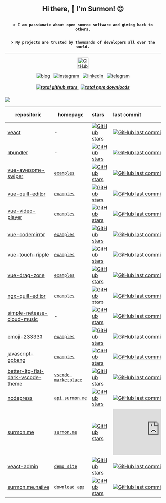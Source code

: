 
<h2 align="center">Hi there, 👋 I'm Surmon! 😊</h2>

<p align="center"><strong><code>
> I am passionate about open source software and giving back to others.
</code></strong></p>

<p align="center"><strong><code>
> My projects are trusted by thousands of developers all over the world.</code>
</code></strong></p>

---

<p align="center">
  <a href="https://github.com/sponsors/surmon-china">
    <img alt="GitHub Sponsors" height="36px" src="https://img.shields.io/github/sponsors/surmon-china?color=EA4AAA&label=sponsor%20me&logo=githubsponsors&logoColor=EA4AAA&style=for-the-badge&labelColor=30363c">
  </a>
</p>

<p align="center">
  <a href="https://surmon.me">
    <img alt="blog" src="https://img.shields.io/badge/surmon.me-0088f5?style=for-the-badge&labelColor=f0f0f0&logo=rss&logoColor=0088f5" />
  </a>
  <span>&nbsp;</span>
  <a href="https://www.instagram.com/surmon666">
    <img alt="instagram" src="https://img.shields.io/badge/IG-E4405F?style=for-the-badge&labelColor=262626&logo=instagram" />
  </a>
  <span>&nbsp;</span>
  <a href="https://www.linkedin.com/in/surmon">
    <img alt="linkedin" src="https://img.shields.io/badge/LI-0a66c2?style=for-the-badge&logo=linkedin&labelColor=ffffff&logoColor=0a66c2" />
  </a>
  <span>&nbsp;</span>
  <a href="https://t.me/joinchat/VO701Zxp7nzdZMBY">
    <img alt="telegram" src="https://img.shields.io/badge/TG-54a5dd?style=for-the-badge&logo=telegram&labelColor=ffffff" />
  </a>
</p>

<h5 align="center">
  <a href="https://github.com/surmon-china?tab=repositories">
    <img alt="total github stars" src="https://img.shields.io/github/stars/surmon-china?style=for-the-badge&affiliations=OWNER%2CCOLLABORATOR&label=TOTAL%20GITHUB%20STARS&logo=github&labelColor=2d333b&color=22272e" />
  </a>
  <span>&nbsp;</span>
  <a href="https://www.npmjs.com/~surmon">
    <img alt="total npm downloads" src="https://img.shields.io/badge/Total%20NPM%20DOWNLOAD-11,390,579-231f20?style=for-the-badge&labelColor=bb161b&logo=npm" />
  </a>
</h5>


![](https://github-readme-stats.vercel.app/api/top-langs/?username=surmon-china&text_color=adbac7&hide_border=true&hide_title=true&bg_color=2d333b&count_private=true&layout=compact&include_all_commits=true&card_width=854)

| repositorie | homepage | stars | last commit | NPM downloads | top Language
| --- | --- | :--- | :--- | :--- | ---: |
| [veact](https://github.com/veactjs/veact) | - | [![GitHub stars](https://img.shields.io/github/stars/veactjs/veact?style=flat-square&label=✨)](https://github.com/veactjs/veact/stargazers) | [![GitHub last commit](https://img.shields.io/github/last-commit/veactjs/veact?style=flat-square&label=%20)](https://github.com/veactjs/veact/commits) | [![NPM downloads](https://img.shields.io/npm/dw/veact?style=flat-square&label=⚡️)](https://www.npmjs.com/package/veact) | ![GitHub top language](https://img.shields.io/github/languages/top/veactjs/veact?style=flat-square)
| [libundler](https://github.com/surmon-china/libundler) | - | [![GitHub stars](https://img.shields.io/github/stars/surmon-china/libundler?style=flat-square&label=✨)](https://github.com/surmon-china/libundler/stargazers) | [![GitHub last commit](https://img.shields.io/github/last-commit/surmon-china/libundler?style=flat-square&label=%20)](https://github.com/surmon-china/libundler/commits) | [![NPM downloads](https://img.shields.io/npm/dw/libundler?style=flat-square&label=⚡️)](https://www.npmjs.com/package/libundler) | ![GitHub top language](https://img.shields.io/github/languages/top/surmon-china/libundler?style=flat-square)
| [vue-awesome-swiper](https://github.com/surmon-china/vue-awesome-swiper) | [`examples`](https://github.surmon.me/vue-awesome-swiper) | [![GitHub stars](https://img.shields.io/github/stars/surmon-china/vue-awesome-swiper?style=flat-square&label=✨)](https://github.com/surmon-china/vue-awesome-swiper/stargazers) | [![GitHub last commit](https://img.shields.io/github/last-commit/surmon-china/vue-awesome-swiper?style=flat-square&label=%20)](https://github.com/surmon-china/vue-awesome-swiper/commits) | [![NPM downloads](https://img.shields.io/npm/dw/vue-awesome-swiper?style=flat-square&label=⚡️)](https://www.npmjs.com/package/vue-awesome-swiper) | ![GitHub top language](https://img.shields.io/github/languages/top/surmon-china/vue-awesome-swiper?style=flat-square)
| [vue-quill-editor](https://github.com/surmon-china/vue-quill-editor) | [`examples`](https://github.surmon.me/vue-quill-editor)| [![GitHub stars](https://img.shields.io/github/stars/surmon-china/vue-quill-editor?style=flat-square&label=✨)](https://github.com/surmon-china/vue-quill-editor/stargazers) | [![GitHub last commit](https://img.shields.io/github/last-commit/surmon-china/vue-quill-editor?style=flat-square&label=%20)](https://github.com/surmon-china/vue-quill-editor/commits) | [![NPM downloads](https://img.shields.io/npm/dw/vue-quill-editor?style=flat-square&label=⚡️)](https://www.npmjs.com/package/vue-quill-editor) | ![GitHub top language](https://img.shields.io/github/languages/top/surmon-china/vue-quill-editor?style=flat-square)
| [vue-video-player](https://github.com/surmon-china/vue-video-player) | [`examples`](https://github.surmon.me/vue-video-player) | [![GitHub stars](https://img.shields.io/github/stars/surmon-china/vue-video-player?style=flat-square&label=✨)](https://github.com/surmon-china/vue-video-player/stargazers) | [![GitHub last commit](https://img.shields.io/github/last-commit/surmon-china/vue-video-player?style=flat-square&label=%20)](https://github.com/surmon-china/vue-video-player/commits) | [![NPM downloads](https://img.shields.io/npm/dw/vue-video-player?style=flat-square&label=⚡️)](https://www.npmjs.com/package/vue-video-player) | ![GitHub top language](https://img.shields.io/github/languages/top/surmon-china/vue-video-player?style=flat-square)
| [vue-codemirror](https://github.com/surmon-china/vue-codemirror) | [`examples`](https://github.surmon.me/vue-codemirror) | [![GitHub stars](https://img.shields.io/github/stars/surmon-china/vue-codemirror?style=flat-square&label=✨)](https://github.com/surmon-china/vue-codemirror/stargazers) | [![GitHub last commit](https://img.shields.io/github/last-commit/surmon-china/vue-codemirror?style=flat-square&label=%20)](https://github.com/surmon-china/vue-codemirror/commits) | [![NPM downloads](https://img.shields.io/npm/dw/vue-codemirror?style=flat-square&label=⚡️)](https://www.npmjs.com/package/vue-codemirror) | ![GitHub top language](https://img.shields.io/github/languages/top/surmon-china/vue-codemirror?style=flat-square)
| [vue-touch-ripple](https://github.com/surmon-china/vue-touch-ripple) | [`examples`](https://github.surmon.me/vue-touch-ripple) | [![GitHub stars](https://img.shields.io/github/stars/surmon-china/vue-touch-ripple?style=flat-square&label=✨)](https://github.com/surmon-china/vue-touch-ripple/stargazers) | [![GitHub last commit](https://img.shields.io/github/last-commit/surmon-china/vue-touch-ripple?style=flat-square&label=%20)](https://github.com/surmon-china/vue-touch-ripple/commits) | [![NPM downloads](https://img.shields.io/npm/dw/vue-touch-ripple?style=flat-square&label=⚡️)](https://www.npmjs.com/package/vue-touch-ripple) | ![GitHub top language](https://img.shields.io/github/languages/top/surmon-china/vue-touch-ripple?style=flat-square)
| [vue-drag-zone](https://github.com/surmon-china/vue-drag-zone) | [`examples`](https://github.surmon.me/vue-drag-zone) | [![GitHub stars](https://img.shields.io/github/stars/surmon-china/vue-drag-zone?style=flat-square&label=✨)](https://github.com/surmon-china/vue-drag-zone/stargazers) | [![GitHub last commit](https://img.shields.io/github/last-commit/surmon-china/vue-drag-zone?style=flat-square&label=%20)](https://github.com/surmon-china/vue-drag-zone/commits) | [![NPM downloads](https://img.shields.io/npm/dw/vue-drag-zone?style=flat-square&label=⚡️)](https://www.npmjs.com/package/vue-drag-zone) | ![GitHub top language](https://img.shields.io/github/languages/top/surmon-china/vue-drag-zone?style=flat-square)
| [ngx-quill-editor](https://github.com/surmon-china/ngx-quill-editor) | [`examples`](https://github.surmon.me/ngx-quill-editor) | [![GitHub stars](https://img.shields.io/github/stars/surmon-china/ngx-quill-editor?style=flat-square&label=✨)](https://github.com/surmon-china/ngx-quill-editor/stargazers) | [![GitHub last commit](https://img.shields.io/github/last-commit/surmon-china/ngx-quill-editor?style=flat-square&label=%20)](https://github.com/surmon-china/ngx-quill-editor/commits) | [![NPM downloads](https://img.shields.io/npm/dw/ngx-quill-editor?style=flat-square&label=⚡️)](https://www.npmjs.com/package/ngx-quill-editor) | ![GitHub top language](https://img.shields.io/github/languages/top/surmon-china/ngx-quill-editor?style=flat-square)
| [simple-netease-cloud-music](https://github.com/surmon-china/simple-netease-cloud-music) | - | [![GitHub stars](https://img.shields.io/github/stars/surmon-china/simple-netease-cloud-music?style=flat-square&label=✨)](https://github.com/surmon-china/simple-netease-cloud-music/stargazers) | [![GitHub last commit](https://img.shields.io/github/last-commit/surmon-china/simple-netease-cloud-music?style=flat-square&label=%20)](https://github.com/surmon-china/simple-netease-cloud-music/commits) | [![NPM downloads](https://img.shields.io/npm/dw/simple-netease-cloud-music?style=flat-square&label=⚡️)](https://www.npmjs.com/package/simple-netease-cloud-music) | ![GitHub top language](https://img.shields.io/github/languages/top/surmon-china/simple-netease-cloud-music?style=flat-square)
| [emoji-233333](https://github.com/surmon-china/emoji-233333) | [`examples`](https://github.surmon.me/emoji-233333/dev) | [![GitHub stars](https://img.shields.io/github/stars/surmon-china/emoji-233333?style=flat-square&label=✨)](https://github.com/surmon-china/emoji-233333/stargazers) | [![GitHub last commit](https://img.shields.io/github/last-commit/surmon-china/emoji-233333?style=flat-square&label=%20)](https://github.com/surmon-china/emoji-233333/commits) | [![NPM downloads](https://img.shields.io/npm/dw/emoji-233333?style=flat-square&label=⚡️)](https://www.npmjs.com/package/emoji-233333) | ![GitHub top language](https://img.shields.io/github/languages/top/surmon-china/emoji-233333?style=flat-square)
| [javascript-gobang](https://github.com/surmon-china/javascript-gobang) | [`examples`](https://github.surmon.me/javascript-gobang/gobang.dom.html) | [![GitHub stars](https://img.shields.io/github/stars/surmon-china/javascript-gobang?style=flat-square&label=✨)](https://github.com/surmon-china/javascript-gobang/stargazers) | [![GitHub last commit](https://img.shields.io/github/last-commit/surmon-china/javascript-gobang?style=flat-square&label=%20)](https://github.com/surmon-china/javascript-gobang/commits) | - | ![GitHub top language](https://img.shields.io/github/languages/top/surmon-china/javascript-gobang?style=flat-square)
| [better-itg-flat-dark-vscode-theme](https://github.com/surmon-china/better-itg-flat-dark-vscode-theme) | [`vscode marketplace`](https://marketplace.visualstudio.com/items?itemName=surmon.theme-better-itg-flat-dark#overview) | [![GitHub stars](https://img.shields.io/github/stars/surmon-china/better-itg-flat-dark-vscode-theme?style=flat-square&label=✨)](https://github.com/surmon-china/better-itg-flat-dark-vscode-theme/stargazers) | [![GitHub last commit](https://img.shields.io/github/last-commit/surmon-china/better-itg-flat-dark-vscode-theme?style=flat-square&label=%20)](https://github.com/surmon-china/better-itg-flat-dark-vscode-theme/commits) | - | -
| [nodepress](https://github.com/surmon-china/nodepress) | [`api.surmon.me`](https://api.surmon.me) | [![GitHub stars](https://img.shields.io/github/stars/surmon-china/nodepress?style=flat-square&label=✨)](https://github.com/surmon-china/nodepress/stargazers) | [![GitHub last commit](https://img.shields.io/github/last-commit/surmon-china/nodepress?style=flat-square&label=%20)](https://github.com/surmon-china/nodepress/commits) | - | ![GitHub top language](https://img.shields.io/github/languages/top/surmon-china/nodepress?style=flat-square)
| [surmon.me](https://github.com/surmon-china/surmon.me) | [`surmon.me`](https://surmon.me) | [![GitHub stars](https://img.shields.io/github/stars/surmon-china/surmon.me?style=flat-square&label=✨)](https://github.com/surmon-china/surmon.me/stargazers) | [![GitHub last commit](https://img.shields.io/github/last-commit/surmon-china/surmon.me?style=flat-square&label=%20)](https://github.com/surmon-china/surmon.me/commits) | - | ![GitHub top language](https://img.shields.io/github/languages/top/surmon-china/surmon.me?style=flat-square)
| [veact-admin](https://github.com/surmon-china/veact-admin) | [`demo site`](https://github.surmon.me/veact-admin) | [![GitHub stars](https://img.shields.io/github/stars/surmon-china/veact-admin?style=flat-square&label=✨)](https://github.com/surmon-china/veact-admin/stargazers) | [![GitHub last commit](https://img.shields.io/github/last-commit/surmon-china/veact-admin?style=flat-square&label=%20)](https://github.com/surmon-china/veact-admin/commits) | - | ![GitHub top language](https://img.shields.io/github/languages/top/surmon-china/veact-admin?style=flat-square)
| [surmon.me.native](https://github.com/surmon-china/surmon.me.native) | [`download app`](https://surmon.me/app) | [![GitHub stars](https://img.shields.io/github/stars/surmon-china/surmon.me.native?style=flat-square&label=✨)](https://github.com/surmon-china/surmon.me.native/stargazers) | [![GitHub last commit](https://img.shields.io/github/last-commit/surmon-china/surmon.me.native?style=flat-square&label=%20)](https://github.com/surmon-china/surmon.me.native/commits) | - | ![GitHub top language](https://img.shields.io/github/languages/top/surmon-china/surmon.me.native?style=flat-square)

</details>
